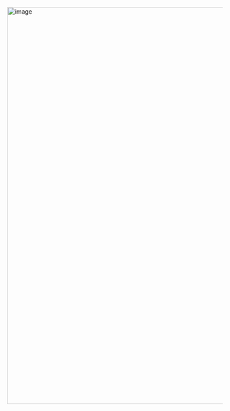 <img width="929" alt="image" src="https://github.com/Lalitgangwar9837/verilog_project/assets/81949971/7ec64cf1-a1fb-4bb4-bda9-972ae965da35">
